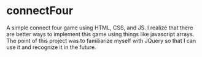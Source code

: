 # connectFour
A simple connect four game using HTML, CSS, and JS. I realize that there are better ways to implement this game using things like javascript arrays. The point of this project was to familiarize myself with JQuery so that I can use it and recognize it in the future.
